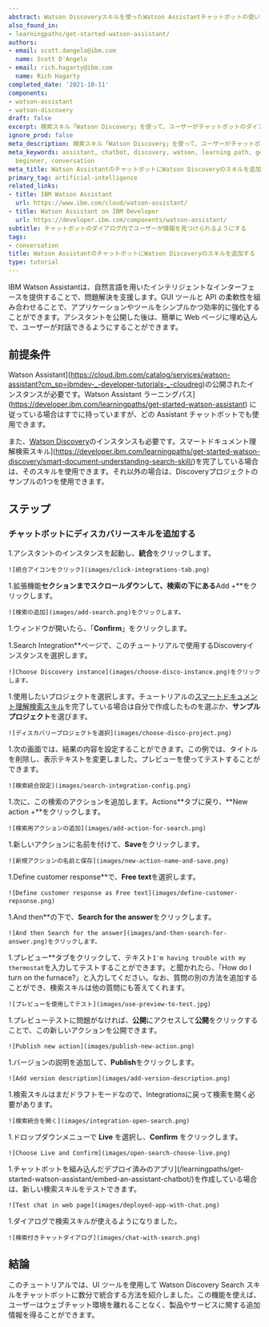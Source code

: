 ```yaml
---
abstract: Watson Discoveryスキルを使ったWatson Assistantチャットボットの使い方をご紹介します。
also_found_in:
- learningpaths/get-started-watson-assistant/
authors:
- email: scott.dangelo@ibm.com
  name: Scott D'Angelo
- email: rich.hagarty@ibm.com
  name: Rich Hagarty
completed_date: '2021-10-11'
components:
- watson-assistant
- watson-discovery
draft: false
excerpt: 検索スキル「Watson Discovery」を使って、ユーザーがチャットボットのダイアログ内から情報を見つけられるようにします。
ignore_prod: false
meta_description: 検索スキル「Watson Discovery」を使って、ユーザーがチャットボットのダイアログ内から情報を見つけられるようにします。
meta_keywords: assistant, chatbot, discovery, watson, learning path, getting started,
  beginner, conversation
meta_title: Watson AssistantのチャットボットにWatson Discoveryのスキルを追加する
primary_tag: artificial-intelligence
related_links:
- title: IBM Watson Assistant
  url: https://www.ibm.com/cloud/watson-assistant/
- title: Watson Assistant on IBM Developer
  url: https://developer.ibm.com/components/watson-assistant/
subtitle: チャットボットのダイアログ内でユーザーが情報を見つけられるようにする
tags:
- conversation
title: Watson AssistantのチャットボットにWatson Discoveryのスキルを追加する
type: tutorial
---
```


IBM Watson Assistantは、自然言語を用いたインテリジェントなインターフェースを提供することで、問題解決を支援します。GUI ツールと API の柔軟性を組み合わせることで、アプリケーションやツールをシンプルかつ効率的に強化することができます。アシスタントを公開した後は、簡単に Web ページに埋め込んで、ユーザーが対話できるようにすることができます。

## 前提条件

Watson Assistant](https://cloud.ibm.com/catalog/services/watson-assistant?cm_sp=ibmdev-_-developer-tutorials-_-cloudreg)の公開されたインスタンスが必要です。Watson Assistant ラーニングパス](https://developer.ibm.com/learningpaths/get-started-watson-assistant) に従っている場合はすでに持っていますが、どの Assistant チャットボットでも使用できます。

また、[Watson Discovery](https://cloud.ibm.com/catalog/services/watson-discovery?cm_sp=ibmdev-_-developer-tutorials-_-cloudreg)のインスタンスも必要です。スマートドキュメント理解検索スキル](https://developer.ibm.com/learningpaths/get-started-watson-discovery/smart-document-understanding-search-skill/)を完了している場合は、そのスキルを使用できます。それ以外の場合は、Discoveryプロジェクトのサンプルの1つを使用できます。

## ステップ

### チャットボットにディスカバリースキルを追加する

1.アシスタントのインスタンスを起動し、**統合**をクリックします。

    ![統合アイコンをクリック](images/click-integrations-tab.png)

1.拡張機能**セクションまでスクロールダウンして、検索の下にある**Add +**をクリックします。

    ![検索の追加](images/add-search.png)をクリックします。

1.ウィンドウが開いたら、「**Confirm**」をクリックします。

1.Search Integration**ページで、このチュートリアルで使用するDiscoveryインスタンスを選択します。

    ![Choose Discovery instance](images/choose-disco-instance.png)をクリックします。

1.使用したいプロジェクトを選択します。チュートリアルの[スマートドキュメント理解検索スキル](https://developer.ibm.com/learningpaths/get-started-watson-discovery/smart-document-understanding-search-skill/)を完了している場合は自分で作成したものを選ぶか、**サンプルプロジェクト**を選びます。

    ![ディスカバリープロジェクトを選択](images/choose-disco-project.png)

1.次の画面では、結果の内容を設定することができます。この例では、タイトルを削除し、表示テキストを変更しました。プレビューを使ってテストすることができます。

    ![検索統合設定](images/search-integration-config.png)

1.次に、この検索のアクションを追加します。Actions**タブに戻り、**New action +**をクリックします。

    ![検索用アクションの追加](images/add-action-for-search.png)

1.新しいアクションに名前を付けて、**Save**をクリックします。

    ![新規アクションの名前と保存](images/new-action-name-and-save.png)

1.Define customer response**で、**Free text**を選択します。

    ![Define customer response as Free text](images/define-customer-repsonse.png)

1.And then**の下で、**Search for the answer**をクリックします。

    ![And then Search for the answer](images/and-then-search-for-answer.png)をクリックします。

1.プレビュー**タブをクリックして、テキスト`I'm having trouble with my thermostat`を入力してテストすることができます。と聞かれたら、「How do I turn on the furnace?」と入力してください。なお、質問の別の方法を追加することができ、検索スキルは他の質問にも答えてくれます。

    ![プレビューを使用してテスト](images/use-preview-to-test.jpg)

1.プレビューテストに問題がなければ、**公開**にアクセスして**公開**をクリックすることで、この新しいアクションを公開できます。

    ![Publish new action](images/publish-new-action.png)

1.バージョンの説明を追加して、**Publish**をクリックします。

    ![Add version description](images/add-version-description.png)

1.検索スキルはまだドラフトモードなので、Integrationsに戻って検索を開く必要があります。

    ![検索統合を開く](images/integration-open-search.png)

1.ドロップダウンメニューで **Live** を選択し、**Confirm** をクリックします。

    ![Choose Live and Confirm](images/open-search-choose-live.png)

1.チャットボットを組み込んだデプロイ済みのアプリ](/learningpaths/get-started-watson-assistant/embed-an-assistant-chatbot/)を作成している場合は、新しい検索スキルをテストできます。

    ![Test chat in web page](images/deployed-app-with-chat.png)

1.ダイアログで検索スキルが使えるようになりました。

    ![検索付きチャットダイアログ](images/chat-with-search.png)

## 結論

このチュートリアルでは、UI ツールを使用して Watson Discovery Search スキルをチャットボットに数分で統合する方法を紹介しました。この機能を使えば、ユーザーはウェブチャット環境を離れることなく、製品やサービスに関する追加情報を得ることができます。